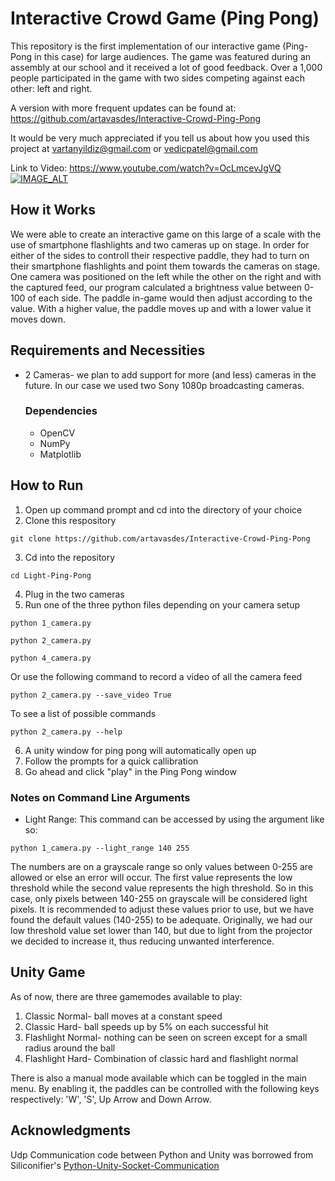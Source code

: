 # Interactive Crowd Game (Ping Pong)
This repository is the first implementation of our interactive game (Ping-Pong in this case) for large audiences. The game was featured during an assembly at our school and it received a lot of good feedback. Over a 1,000 people participated in the game with two sides competing against each other: left and right. 

A version with more frequent updates can be found at: https://github.com/artavasdes/Interactive-Crowd-Ping-Pong

It would be very much appreciated if you tell us about how you used this project at vartanyildiz@gmail.com or vedicpatel@gmail.com

Link to Video: https://www.youtube.com/watch?v=OcLmcevJgVQ
[![IMAGE_ALT](https://img.youtube.com/vi/OcLmcevJgVQ/maxresdefault.jpg)](https://www.youtube.com/watch?v=OcLmcevJgVQ)

## How it Works
We were able to create an interactive game on this large of a scale with the use of smartphone flashlights and two cameras up on stage. In order for either of the sides to controll their respective paddle, they had to turn on their smartphone flashlights and point them towards the cameras on stage. One camera was positioned on the left while the other on the right and with the captured feed, our program calculated a brightness value between 0-100 of each side. The paddle in-game would then adjust according to the value. With a higher value, the paddle moves up and with a lower value it moves down. 

## Requirements and Necessities
- 2 Cameras- we plan to add support for more (and less) cameras in the future. In our case we used two Sony 1080p broadcasting cameras.
    ### Dependencies
    - OpenCV
    - NumPy
    - Matplotlib

## How to Run
1. Open up command prompt and cd into the directory of your choice
2. Clone this respository
```
git clone https://github.com/artavasdes/Interactive-Crowd-Ping-Pong
```
3. Cd into the repository
```
cd Light-Ping-Pong
```
4. Plug in the two cameras
5. Run one of the three python files depending on your camera setup
```
python 1_camera.py
```
```
python 2_camera.py
```
```
python 4_camera.py
```
Or use the following command to record a video of all the camera feed
```
python 2_camera.py --save_video True
```
To see a list of possible commands
```
python 2_camera.py --help
```

6. A unity window for ping pong will automatically open up
7. Follow the prompts for a quick callibration
8. Go ahead and click "play" in the Ping Pong window

### Notes on Command Line Arguments
* Light Range: This command can be accessed by using the argument like so:
```
python 1_camera.py --light_range 140 255
```
The numbers are on a grayscale range so only values between 0-255 are allowed or else an error will occur. The first value represents the low threshold while the second value represents the high threshold. So in this case, only pixels between 140-255 on grayscale will be considered light pixels. It is recommended to adjust these values prior to use, but we have found the default values (140-255) to be adequate. Originally, we had our low threshold value set lower than 140, but due to light from the projector we decided to increase it, thus reducing unwanted interference.

## Unity Game
As of now, there are three gamemodes available to play:
1. Classic Normal- ball moves at a constant speed
2. Classic Hard- ball speeds up by 5% on each successful hit
3. Flashlight Normal- nothing can be seen on screen except for a small radius around the ball
4. Flashlight Hard- Combination of classic hard and flashlight normal

There is also a manual mode available which can be toggled in the main menu. By enabling it, the paddles can be controlled with the following keys respectively: 'W', 'S', Up Arrow and Down Arrow.

## Acknowledgments
Udp Communication code between Python and Unity was borrowed from Siliconifier's [Python-Unity-Socket-Communication](https://github.com/Siliconifier/Python-Unity-Socket-Communication)
